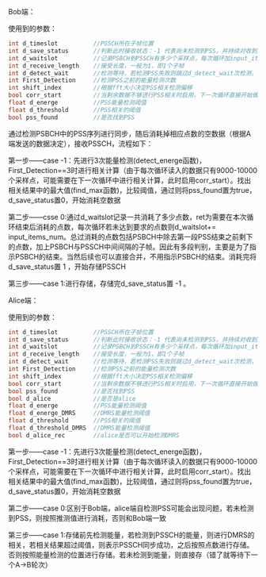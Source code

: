 Bob端：

使用到的参数：

```cpp
int d_timeslot          //PSSCH所在子帧位置
int d_save_status       //判断此时接收状态：-1 代表尚未检测到PSS，并持续对收到的数据进行检             测；0 代表检测到PSS，开始消耗空数据；1 开始存储PSSCH
int d_waitslot          //记录PSBCH到PSSCH有多少个采样点，每次循环加input_items_num，当d_waitslot==规定的采样点数时，开始存储(Bob端)或开始
int d_receive_length    //接受长度，一般为1，即1个子帧
int d_detect_wait       //检测等待，若检测PSS失败则跳过d_detect_wait次检测，或者接收成功后跳过d_detect_wait次检测，在实际环境中可不用。
int First_Detection     //检测PSS之前的能量检测次数
int shift_index         //根据fft大小决定PSS相关检测偏移
bool corr_start         //当剩余数据不够进行PSS相关时启用，下一次循环直接开始做相关
float d_energe          //PSS能量检测阈值
float d_threshold       //PSS相关的阈值
bool pss_found          //是否找到PSS
```

通过检测PSBCH中的PSS序列进行同步，随后消耗掉相应点数的空数据（根据A端发送的数据决定），接收PSSCH，流程如下：

第一步——case -1：先进行3次能量检测(detect_energe函数)，First_Detection==3时进行相关计算（由于每次循环读入的数据只有9000-10000个采样点，可能需要在下一次循环中进行相关计算，此时启用corr_start）。找出相关结果中的最大值(find_max函数)，比较阈值，通过则将pss_found置为true，d_save_status置0，开始消耗空数据

第二步——csse 0:通过d_waitslot记录一共消耗了多少点数，ret为需要在本次循环结束后消耗的点数，每次循环若未达到要求的点数则d_waitslot+= input_items_num。总过消耗的点数包括PSBCH中除去第一段PSS结束之前剩下的点数，加上PSBCH与PSSCH中间间隔的子帧。因此有多段判别，主要是为了指示PSBCH的结束。当然后续也可以直接合并，不用指示PSBCH的结束。消耗完将d_save_status置 1 ，开始存储PSSCH

第三步——case 1:进行存储，存储完d_save_status置 -1 。

Alice端：

使用到的参数：

```cpp
int d_timeslot          //PSSCH所在子帧位置
int d_save_status       //判断此时接收状态：-1 代表尚未检测到PSS，并持续对收到的数据进行检测；0 代表检测到PSS，开始消耗空数据；1 开始存储PSSCH
int d_waitslot          //记录PSBCH到PSSCH有多少个采样点，每次循环加input_items_num，当d_waitslot==规定的采样点数时，开始存储(Bob端)或开始
int d_receive_length    //接受长度，一般为1，即1个子帧
int d_detect_wait       //检测等待，若检测PSS失败则跳过d_detect_wait次检测，或者接收成功后跳过d_detect_wait次检测，在实际环境中可不用。
int First_Detection     //检测PSS之前的能量检测次数
int shift_index         //根据fft大小决定PSS相关检测偏移
bool corr_start         //当剩余数据不够进行PSS相关时启用，下一次循环直接开始做相关
bool pss_found          //是否找到PSS
bool d_alice            //是否是alice
float d_energe          //PSS能量检测阈值
float d_energe_DMRS     //DMRS能量检测阈值
float d_threshold       //PSS相关的阈值
float d_threshold_DMRS  //DMRS能量检测阈值
bool d_alice_rec        //alice是否可以开始检测DMRS
```

第一步——case -1：先进行3次能量检测(detect_energe函数)，First_Detection==3时进行相关计算（由于每次循环读入的数据只有9000-10000个采样点，可能需要在下一次循环中进行相关计算，此时启用corr_start）。找出相关结果中的最大值(find_max函数)，比较阈值，通过则将pss_found置为true，d_save_status置0，开始消耗空数据

第二步——case 0:区别于Bob端，alice端自检测PSS可能会出现问题，若未检测到PSS，则按照推测值进行消耗，否则和Bob端一致

第三步——case 1:存储前先检测能量，若检测到PSSCH的能量，则进行DMRS的相关，若相关结果超过阈值，则表示PSSCH同步成功，之后按照点数进行存储。否则按照能量检测的位置进行存储。若未检测到能量，则直接存（错了就等待下一个A->B轮次）